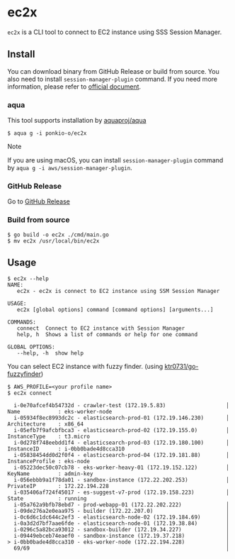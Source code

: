 # ec2x

`ec2x` is a CLI tool to connect to EC2 instance using SSS Session Manager.

## Install

You can download binary from GitHub Release or build from source. You also need to install `session-manager-plugin` command. If you need more information, please refer to [official document](https://docs.aws.amazon.com/systems-manager/latest/userguide/session-manager-working-with-install-plugin.html).

### aqua

This tool supports installation by [aquaproj/aqua](https://github.com/aquaproj/aqua)

```console
$ aqua g -i ponkio-o/ec2x
```

> [!NOTE]  
> If you are using macOS, you can install `session-manager-plugin` command by `aqua g -i aws/session-manager-plugin`.

### GitHub Release

Go to [GitHub Release](https://github.com/ponkio-o/ec2x/releases)

### Build from source

```console
$ go build -o ec2x ./cmd/main.go
$ mv ec2x /usr/local/bin/ec2x
```

## Usage

```console
$ ec2x --help
NAME:
   ec2x - ec2x is connect to EC2 instance using SSM Session Manager

USAGE:
   ec2x [global options] command [command options] [arguments...]

COMMANDS:
   connect  Connect to EC2 instance with Session Manager
   help, h  Shows a list of commands or help for one command

GLOBAL OPTIONS:
   --help, -h  show help
```

You can select EC2 instance with fuzzy finder. (using [ktr0731/go-fuzzyfinder](https://github.com/ktr0731/go-fuzzyfinder))

```console
$ AWS_PROFILE=<your profile name>
$ ec2x connect

  i-0e70afcef4b54732d - crawler-test (172.19.5.83)                   │  Name            : eks-worker-node
  i-05934f8ec8993dc2c - elasticsearch-prod-01 (172.19.146.230)       │  Architecture    : x86_64
  i-05efb7f9afcbfbca3 - elasticsearch-prod-02 (172.19.155.0)         │  InstanceType    : t3.micro
  i-0d278f748eebdd1f4 - elasticsearch-prod-03 (172.19.180.100)       │  InstanceID      : i-0bb0bade4d8cca310
  i-05838454dd0d2f0f4 - elasticsearch-prod-04 (172.19.181.88)        │  InstanceProfile : eks-node
  i-05223dec50c07cb78 - eks-worker-heavy-01 (172.19.152.122)         │  KeyName         : admin-key
  i-056ebbb9a1f78da01 - sandbox-instance (172.22.202.253)            │  PrivateIP       : 172.22.194.228
  i-035406af724f45017 - es-suggest-v7-prod (172.19.158.223)          │  State           : running
  i-05a762a9bfb78ebd7 - prod-webapp-01 (172.22.202.222)              │
  i-09de276a2e0eaa975 - builder (172.22.207.0)                       │
  i-0c6d6c1dc644c2ef3 - elasticsearch-node-02 (172.19.184.69)        │
  i-0a3d2d7bf7aae6fde - elasticsearch-node-01 (172.19.38.84)         │
  i-0296c5a82bca93012 - sandbox-builder (172.19.34.227)              │
  i-09449ebceb74eaef0 - sandbox-instance (172.19.37.218)             │
> i-0bb0bade4d8cca310 - eks-worker-node (172.22.194.228)             │
  69/69                                                              │
```
